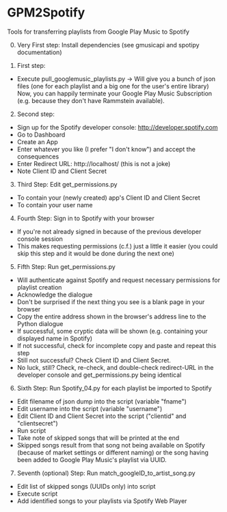 # GPM2Spotify
Tools for transferring playlists from Google Play Music to Spotify

0. Very First step:
Install dependencies (see gmusicapi and spotipy documentation)

1. First step:
* Execute pull_googlemusic_playlists.py
-> Will give you a bunch of json files (one for each playlist and a big one for the user's entire library)  
Now, you can happily terminate your Google Play Music Subscription (e.g. because they don't have Rammstein available).

2. Second step:
* Sign up for the Spotify developer console: http://developer.spotify.com
* Go to Dashboard
* Create an App
* Enter whatever you like (I prefer "I don't know") and accept the consequences
* Enter Redirect URL: http://localhost/ (this is not a joke)
* Note Client ID and Client Secret


3. Third Step: Edit get_permissions.py
* To contain your (newly created) app's Client ID and Client Secret
* To contain your user name

4. Fourth Step: Sign in to Spotify with your browser
* If you're not already signed in because of the previous developer console session
* This makes requesting permissions (c.f.) just a little it easier (you could skip this step and it would be done during the next one)

5. Fifth Step: Run get_permissions.py
* Will authenticate against Spotify and request necessary permissions for playlist creation
* Acknowledge the dialogue
* Don't be surprised if the next thing you see is a blank page in your browser
* Copy the entire address shown in the browser's address line to the Python dialogue
* If successful, some cryptic data will be shown (e.g. containing your displayed name in Spotify)
* If not successful, check for incomplete copy and paste and repeat this step
* Still not successful? Check Client ID and Client Secret.
* No luck, still? Check, re-check, and double-check redirect-URL in the developer console and get_permissions.py being identical

6. Sixth Step: Run Spotify_04.py for each playlist be imported to Spotify
* Edit filename of json dump into the script (variable "fname")
* Edit username into the script (variable "username")
* Edit Client ID and Client Secret into the script ("clientid" and "clientsecret")
* Run script
* Take note of skipped songs that will be printed at the end
* Skipped songs result from that song not being available on Spotify (because of market settings or different naming) or the song having been added to Google Play Music's playlist via UUID. 

7. Seventh (optional) Step: Run match_googleID_to_artist_song.py
* Edit list of skipped songs (UUIDs only) into script
* Execute script
* Add identified songs to your playlists via Spotify Web Player

